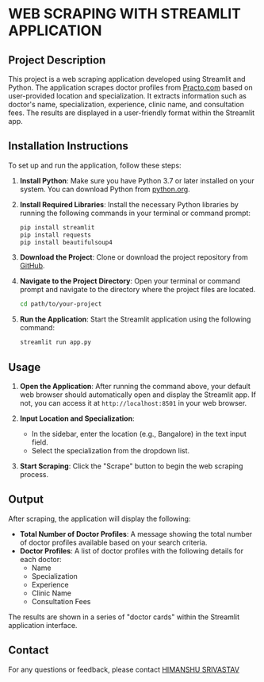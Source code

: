 # WEB SCRAPING WITH STREAMLIT APPLICATION

## Project Description

This project is a web scraping application developed using Streamlit and Python. The application scrapes doctor profiles from [Practo.com](https://www.practo.com/) based on user-provided location and specialization. It extracts information such as doctor's name, specialization, experience, clinic name, and consultation fees. The results are displayed in a user-friendly format within the Streamlit app.

## Installation Instructions

To set up and run the application, follow these steps:

1. **Install Python**: Make sure you have Python 3.7 or later installed on your system. You can download Python from [python.org](https://www.python.org/downloads/).

2. **Install Required Libraries**: Install the necessary Python libraries by running the following commands in your terminal or command prompt:

    ```bash
    pip install streamlit
    pip install requests
    pip install beautifulsoup4
    ```

3. **Download the Project**: Clone or download the project repository from [GitHub](https://github.com/himanshuSrivastav-ds/Data-Science--Web-Scraping-using-Streamlit).

4. **Navigate to the Project Directory**: Open your terminal or command prompt and navigate to the directory where the project files are located.

    ```bash
    cd path/to/your-project
    ```

5. **Run the Application**: Start the Streamlit application using the following command:

    ```bash
    streamlit run app.py
    ```

## Usage

1. **Open the Application**: After running the command above, your default web browser should automatically open and display the Streamlit app. If not, you can access it at `http://localhost:8501` in your web browser.

2. **Input Location and Specialization**: 
    - In the sidebar, enter the location (e.g., Bangalore) in the text input field.
    - Select the specialization from the dropdown list.

3. **Start Scraping**: Click the "Scrape" button to begin the web scraping process.

## Output

After scraping, the application will display the following:

- **Total Number of Doctor Profiles**: A message showing the total number of doctor profiles available based on your search criteria.
- **Doctor Profiles**: A list of doctor profiles with the following details for each doctor:
  - Name
  - Specialization
  - Experience
  - Clinic Name
  - Consultation Fees

The results are shown in a series of "doctor cards" within the Streamlit application interface.

## Contact

For any questions or feedback, please contact [HIMANSHU SRIVASTAV](mailto:hsrivastavsans@gmail.com)
